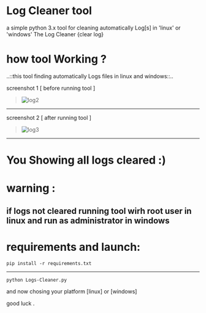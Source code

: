 # Log Cleaner tool
a simple python 3.x tool for cleaning automatically Log[s] in 'linux' or 'windows' The Log Cleaner {clear log}

# how tool Working ?

..::this tool finding automatically Logs files in linux and windows::..

screenshot 1 [ before running tool ]
> ![log2](https://user-images.githubusercontent.com/79422726/173978349-b23979c5-eff2-4bb4-b5c2-688aedd96f93.png)
------------------------------------------------
screenshot 2 [ after running tool ]
> ![log3](https://user-images.githubusercontent.com/79422726/173978448-594ba48a-b637-4c8f-9fe5-f2ff1f2ea6b8.png)
------------------------------------------------
# You Showing all logs cleared :)
# warning :
 if logs not cleared running tool wirh root user in linux and run as administrator in windows
------------------------------------------------
# requirements and launch:

`pip install -r requirements.txt`

------------------------------------------------

`python Logs-Cleaner.py`

and now chosing your platform [linux] or [windows]

good luck .

